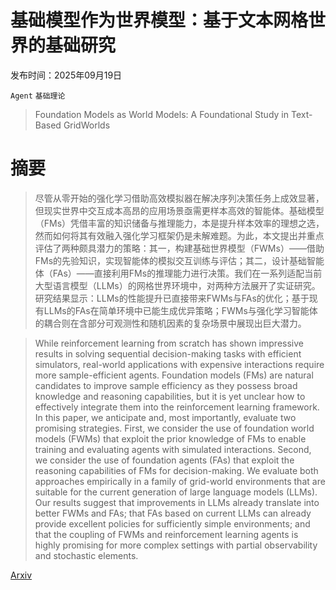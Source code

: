 # 基础模型作为世界模型：基于文本网格世界的基础研究

发布时间：2025年09月19日

`Agent` `基础理论`

> Foundation Models as World Models: A Foundational Study in Text-Based GridWorlds

# 摘要

> 尽管从零开始的强化学习借助高效模拟器在解决序列决策任务上成效显著，但现实世界中交互成本高昂的应用场景亟需更样本高效的智能体。基础模型（FMs）凭借丰富的知识储备与推理能力，本是提升样本效率的理想之选，然而如何将其有效融入强化学习框架仍是未解难题。为此，本文提出并重点评估了两种颇具潜力的策略：其一，构建基础世界模型（FWMs）——借助FMs的先验知识，实现智能体的模拟交互训练与评估；其二，设计基础智能体（FAs）——直接利用FMs的推理能力进行决策。我们在一系列适配当前大型语言模型（LLMs）的网格世界环境中，对两种方法展开了实证研究。研究结果显示：LLMs的性能提升已直接带来FWMs与FAs的优化；基于现有LLMs的FAs在简单环境中已能生成优异策略；FWMs与强化学习智能体的耦合则在含部分可观测性和随机因素的复杂场景中展现出巨大潜力。

> While reinforcement learning from scratch has shown impressive results in solving sequential decision-making tasks with efficient simulators, real-world applications with expensive interactions require more sample-efficient agents. Foundation models (FMs) are natural candidates to improve sample efficiency as they possess broad knowledge and reasoning capabilities, but it is yet unclear how to effectively integrate them into the reinforcement learning framework. In this paper, we anticipate and, most importantly, evaluate two promising strategies. First, we consider the use of foundation world models (FWMs) that exploit the prior knowledge of FMs to enable training and evaluating agents with simulated interactions. Second, we consider the use of foundation agents (FAs) that exploit the reasoning capabilities of FMs for decision-making. We evaluate both approaches empirically in a family of grid-world environments that are suitable for the current generation of large language models (LLMs). Our results suggest that improvements in LLMs already translate into better FWMs and FAs; that FAs based on current LLMs can already provide excellent policies for sufficiently simple environments; and that the coupling of FWMs and reinforcement learning agents is highly promising for more complex settings with partial observability and stochastic elements.

[Arxiv](https://arxiv.org/abs/2509.15915)